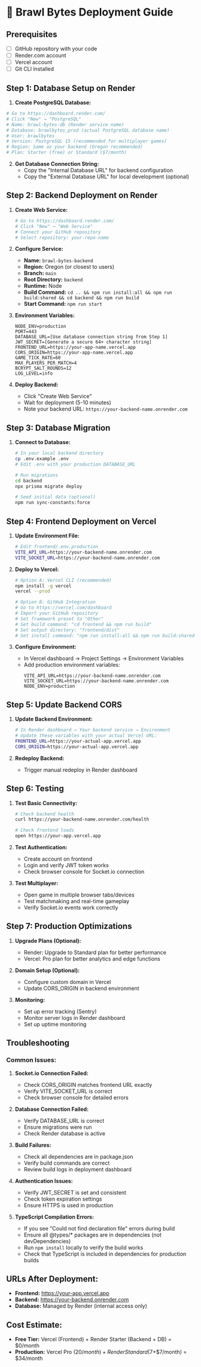 # 🚀 Brawl Bytes Deployment Guide

## Prerequisites
- [ ] GitHub repository with your code
- [ ] Render.com account
- [ ] Vercel account
- [ ] Git CLI installed

## Step 1: Database Setup on Render

   1. **Create PostgreSQL Database:**
   ```bash
   # Go to https://dashboard.render.com/
   # Click "New" → "PostgreSQL"
   # Name: brawl-bytes-db (Render service name)
   # Database: brawlbytes_prod (actual PostgreSQL database name)
   # User: brawlbytes
   # Version: PostgreSQL 15 (recommended for multiplayer games)
   # Region: Same as your backend (Oregon recommended)
   # Plan: Starter (free) or Standard ($7/month)
   ```

2. **Get Database Connection String:**
   - Copy the "Internal Database URL" for backend configuration
   - Copy the "External Database URL" for local development (optional)

## Step 2: Backend Deployment on Render

1. **Create Web Service:**
   ```bash
   # Go to https://dashboard.render.com/
   # Click "New" → "Web Service"
   # Connect your GitHub repository
   # Select repository: your-repo-name
   ```

2. **Configure Service:**
   - **Name:** `brawl-bytes-backend`
   - **Region:** Oregon (or closest to users)
   - **Branch:** `main`
   - **Root Directory:** `backend`
   - **Runtime:** Node
   - **Build Command:** `cd .. && npm run install:all && npm run build:shared && cd backend && npm run build`
   - **Start Command:** `npm run start`

3. **Environment Variables:**
   ```env
   NODE_ENV=production
   PORT=443
   DATABASE_URL=[Use database connection string from Step 1]
   JWT_SECRET=[Generate a secure 64+ character string]
   FRONTEND_URL=https://your-app-name.vercel.app
   CORS_ORIGIN=https://your-app-name.vercel.app
   GAME_TICK_RATE=60
   MAX_PLAYERS_PER_MATCH=4
   BCRYPT_SALT_ROUNDS=12
   LOG_LEVEL=info
   ```

4. **Deploy Backend:**
   - Click "Create Web Service"
   - Wait for deployment (5-10 minutes)
   - Note your backend URL: `https://your-backend-name.onrender.com`

## Step 3: Database Migration

1. **Connect to Database:**
   ```bash
   # In your local backend directory
   cp .env.example .env
   # Edit .env with your production DATABASE_URL
   
   # Run migrations
   cd backend
   npx prisma migrate deploy
   
   # Seed initial data (optional)
   npm run sync-constants:force
   ```

## Step 4: Frontend Deployment on Vercel

1. **Update Environment File:**
   ```bash
   # Edit frontend/.env.production
   VITE_API_URL=https://your-backend-name.onrender.com
   VITE_SOCKET_URL=https://your-backend-name.onrender.com
   ```

2. **Deploy to Vercel:**
   ```bash
   # Option A: Vercel CLI (recommended)
   npm install -g vercel
   vercel --prod
   
   # Option B: GitHub Integration
   # Go to https://vercel.com/dashboard
   # Import your GitHub repository
   # Set framework preset to "Other"
   # Set build command: "cd frontend && npm run build"
   # Set output directory: "frontend/dist"
   # Set install command: "npm run install:all && npm run build:shared"
   ```

3. **Configure Environment:**
   - In Vercel dashboard → Project Settings → Environment Variables
   - Add production environment variables:
     ```
     VITE_API_URL=https://your-backend-name.onrender.com
     VITE_SOCKET_URL=https://your-backend-name.onrender.com
     NODE_ENV=production
     ```

## Step 5: Update Backend CORS

1. **Update Backend Environment:**
   ```bash
   # In Render dashboard → Your backend service → Environment
   # Update these variables with your actual Vercel URL:
   FRONTEND_URL=https://your-actual-app.vercel.app
   CORS_ORIGIN=https://your-actual-app.vercel.app
   ```

2. **Redeploy Backend:**
   - Trigger manual redeploy in Render dashboard

## Step 6: Testing

1. **Test Basic Connectivity:**
   ```bash
   # Check backend health
   curl https://your-backend-name.onrender.com/health
   
   # Check frontend loads
   open https://your-app.vercel.app
   ```

2. **Test Authentication:**
   - Create account on frontend
   - Login and verify JWT token works
   - Check browser console for Socket.io connection

3. **Test Multiplayer:**
   - Open game in multiple browser tabs/devices
   - Test matchmaking and real-time gameplay
   - Verify Socket.io events work correctly

## Step 7: Production Optimizations

1. **Upgrade Plans (Optional):**
   - Render: Upgrade to Standard plan for better performance
   - Vercel: Pro plan for better analytics and edge functions

2. **Domain Setup (Optional):**
   - Configure custom domain in Vercel
   - Update CORS_ORIGIN in backend environment

3. **Monitoring:**
   - Set up error tracking (Sentry)
   - Monitor server logs in Render dashboard
   - Set up uptime monitoring

## Troubleshooting

### Common Issues:

1. **Socket.io Connection Failed:**
   - Check CORS_ORIGIN matches frontend URL exactly
   - Verify VITE_SOCKET_URL is correct
   - Check browser console for detailed errors

2. **Database Connection Failed:**
   - Verify DATABASE_URL is correct
   - Ensure migrations were run
   - Check Render database is active

3. **Build Failures:**
   - Check all dependencies are in package.json
   - Verify build commands are correct
   - Review build logs in deployment dashboard

4. **Authentication Issues:**
   - Verify JWT_SECRET is set and consistent
   - Check token expiration settings
   - Ensure HTTPS is used in production

5. **TypeScript Compilation Errors:**
   - If you see "Could not find declaration file" errors during build
   - Ensure all @types/* packages are in dependencies (not devDependencies)
   - Run `npm install` locally to verify the build works
   - Check that TypeScript is included in dependencies for production builds

## URLs After Deployment:
- **Frontend:** https://your-app.vercel.app
- **Backend:** https://your-backend.onrender.com
- **Database:** Managed by Render (internal access only)

## Cost Estimate:
- **Free Tier:** Vercel (Frontend) + Render Starter (Backend + DB) = $0/month
- **Production:** Vercel Pro ($20/month) + Render Standard ($7+$7/month) = $34/month 